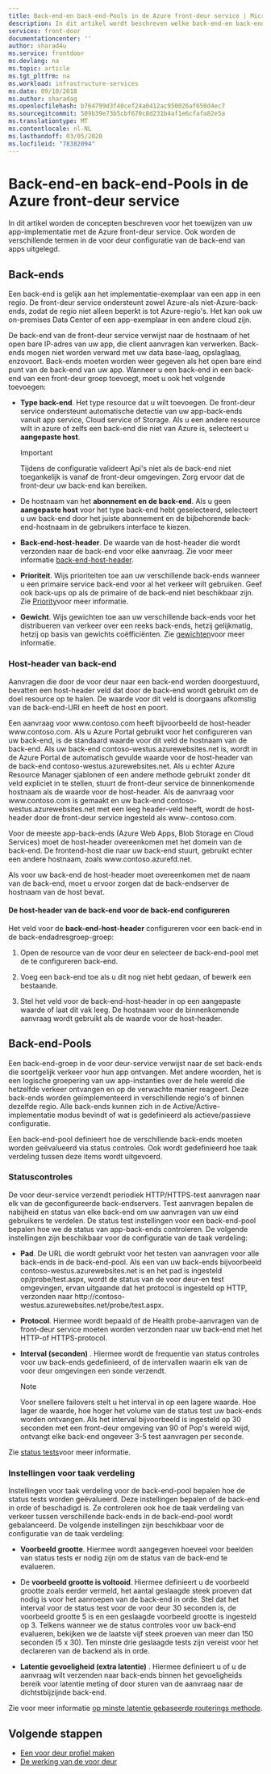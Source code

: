 ```yaml
---
title: Back-end-en back-end-Pools in de Azure front-deur service | Microsoft Docs
description: In dit artikel wordt beschreven welke back-end-en back-endservers zich in de voor deur bevinden.
services: front-door
documentationcenter: ''
author: sharad4u
ms.service: frontdoor
ms.devlang: na
ms.topic: article
ms.tgt_pltfrm: na
ms.workload: infrastructure-services
ms.date: 09/10/2018
ms.author: sharadag
ms.openlocfilehash: b764799d3f40cef24a0412ac950026af650d4ec7
ms.sourcegitcommit: 509b39e73b5cbf670c8d231b4af1e6cfafa82e5a
ms.translationtype: MT
ms.contentlocale: nl-NL
ms.lasthandoff: 03/05/2020
ms.locfileid: "78382094"
---
```

# <a name="backends-and-backend-pools-in-azure-front-door-service"></a>Back-end-en back-end-Pools in de Azure front-deur service
In dit artikel worden de concepten beschreven voor het toewijzen van uw app-implementatie met de Azure front-deur service. Ook worden de verschillende termen in de voor deur configuratie van de back-end van apps uitgelegd.

## <a name="backends"></a>Back-ends
Een back-end is gelijk aan het implementatie-exemplaar van een app in een regio. De front-deur service ondersteunt zowel Azure-als niet-Azure-back-ends, zodat de regio niet alleen beperkt is tot Azure-regio's. Het kan ook uw on-premises Data Center of een app-exemplaar in een andere cloud zijn.

De back-end van de front-deur service verwijst naar de hostnaam of het open bare IP-adres van uw app, die client aanvragen kan verwerken. Back-ends mogen niet worden verward met uw data base-laag, opslaglaag, enzovoort. Back-ends moeten worden weer gegeven als het open bare eind punt van de back-end van uw app. Wanneer u een back-end in een back-end van een front-deur groep toevoegt, moet u ook het volgende toevoegen:

- **Type back-end**. Het type resource dat u wilt toevoegen. De front-deur service ondersteunt automatische detectie van uw app-back-ends vanuit app service, Cloud service of Storage. Als u een andere resource wilt in azure of zelfs een back-end die niet van Azure is, selecteert u **aangepaste host**.

    >[!IMPORTANT]
    >Tijdens de configuratie valideert Api's niet als de back-end niet toegankelijk is vanaf de front-deur omgevingen. Zorg ervoor dat de front-deur uw back-end kan bereiken.

- De hostnaam van het **abonnement en de back-end**. Als u geen **aangepaste host** voor het type back-end hebt geselecteerd, selecteert u uw back-end door het juiste abonnement en de bijbehorende back-end-hostnaam in de gebruikers interface te kiezen.

- **Back-end-host-header**. De waarde van de host-header die wordt verzonden naar de back-end voor elke aanvraag. Zie voor meer informatie [back-end-host-header](#hostheader).

- **Prioriteit**. Wijs prioriteiten toe aan uw verschillende back-ends wanneer u een primaire service back-end voor al het verkeer wilt gebruiken. Geef ook back-ups op als de primaire of de back-end niet beschikbaar zijn. Zie [Priority](front-door-routing-methods.md#priority)voor meer informatie.

- **Gewicht**. Wijs gewichten toe aan uw verschillende back-ends voor het distribueren van verkeer over een reeks back-ends, hetzij gelijkmatig, hetzij op basis van gewichts coëfficiënten. Zie [gewichten](front-door-routing-methods.md#weighted)voor meer informatie.

### <a name = "hostheader"></a>Host-header van back-end

Aanvragen die door de voor deur naar een back-end worden doorgestuurd, bevatten een host-header veld dat door de back-end wordt gebruikt om de doel resource op te halen. De waarde voor dit veld is doorgaans afkomstig van de back-end-URI en heeft de host en poort.

Een aanvraag voor www\.contoso.com heeft bijvoorbeeld de host-header www\.contoso.com. Als u Azure Portal gebruikt voor het configureren van uw back-end, is de standaard waarde voor dit veld de hostnaam van de back-end. Als uw back-end contoso-westus.azurewebsites.net is, wordt in de Azure Portal de automatisch gevulde waarde voor de host-header van de back-end contoso-westus.azurewebsites.net. Als u echter Azure Resource Manager sjablonen of een andere methode gebruikt zonder dit veld expliciet in te stellen, stuurt de front-deur service de binnenkomende hostnaam als de waarde voor de host-header. Als de aanvraag voor www\.contoso.com is gemaakt en uw back-end contoso-westus.azurewebsites.net met een leeg header-veld heeft, wordt de host-header door de front-deur service ingesteld als www-\.contoso.com.

Voor de meeste app-back-ends (Azure Web Apps, Blob Storage en Cloud Services) moet de host-header overeenkomen met het domein van de back-end. De frontend-host die naar uw back-end stuurt, gebruikt echter een andere hostnaam, zoals www\.contoso.azurefd.net.

Als voor uw back-end de host-header moet overeenkomen met de naam van de back-end, moet u ervoor zorgen dat de back-endserver de hostnaam van de host bevat.

#### <a name="configuring-the-backend-host-header-for-the-backend"></a>De host-header van de back-end voor de back-end configureren

Het veld voor de **back-end-host-header** configureren voor een back-end in de back-endadresgroep-groep:

1. Open de resource van de voor deur en selecteer de back-end-pool met de te configureren back-end.

2. Voeg een back-end toe als u dit nog niet hebt gedaan, of bewerk een bestaande.

3. Stel het veld voor de back-end-host-header in op een aangepaste waarde of laat dit vak leeg. De hostnaam voor de binnenkomende aanvraag wordt gebruikt als de waarde voor de host-header.

## <a name="backend-pools"></a>Back-end-Pools
Een back-end-groep in de voor deur-service verwijst naar de set back-ends die soortgelijk verkeer voor hun app ontvangen. Met andere woorden, het is een logische groepering van uw app-instanties over de hele wereld die hetzelfde verkeer ontvangen en op de verwachte manier reageert. Deze back-ends worden geïmplementeerd in verschillende regio's of binnen dezelfde regio. Alle back-ends kunnen zich in de Active/Active-implementatie modus bevindt of wat is gedefinieerd als actieve/passieve configuratie.

Een back-end-pool definieert hoe de verschillende back-ends moeten worden geëvalueerd via status controles. Ook wordt gedefinieerd hoe taak verdeling tussen deze items wordt uitgevoerd.

### <a name="health-probes"></a>Statuscontroles
De voor deur-service verzendt periodiek HTTP/HTTPS-test aanvragen naar elk van de geconfigureerde back-endservers. Test aanvragen bepalen de nabijheid en status van elke back-end om uw aanvragen van uw eind gebruikers te verdelen. De status test instellingen voor een back-end-pool bepalen hoe we de status van app-back-ends controleren. De volgende instellingen zijn beschikbaar voor de configuratie van de taak verdeling:

- **Pad**. De URL die wordt gebruikt voor het testen van aanvragen voor alle back-ends in de back-end-pool. Als een van uw back-ends bijvoorbeeld contoso-westus.azurewebsites.net is en het pad is ingesteld op/probe/test.aspx, wordt de status van de voor deur-en test omgevingen, ervan uitgaande dat het protocol is ingesteld op HTTP, verzonden naar http\://contoso-westus.azurewebsites.net/probe/test.aspx.

- **Protocol**. Hiermee wordt bepaald of de Health probe-aanvragen van de front-deur service moeten worden verzonden naar uw back-end met het HTTP-of HTTPS-protocol.

- **Interval (seconden)** . Hiermee wordt de frequentie van status controles voor uw back-ends gedefinieerd, of de intervallen waarin elk van de voor deur omgevingen een sonde verzendt.

    >[!NOTE]
    >Voor snellere failovers stelt u het interval in op een lagere waarde. Hoe lager de waarde, hoe hoger het volume van de status test uw back-ends worden ontvangen. Als het interval bijvoorbeeld is ingesteld op 30 seconden met een front-deur omgeving van 90 of Pop's wereld wijd, ontvangt elke back-end ongeveer 3-5 test aanvragen per seconde.

Zie [status tests](front-door-health-probes.md)voor meer informatie.

### <a name="load-balancing-settings"></a>Instellingen voor taak verdeling
Instellingen voor taak verdeling voor de back-end-pool bepalen hoe de status tests worden geëvalueerd. Deze instellingen bepalen of de back-end in orde of beschadigd is. Ze controleren ook hoe de taak verdeling van verkeer tussen verschillende back-ends in de back-end-pool wordt gebalanceerd. De volgende instellingen zijn beschikbaar voor de configuratie van de taak verdeling:

- **Voorbeeld grootte**. Hiermee wordt aangegeven hoeveel voor beelden van status tests er nodig zijn om de status van de back-end te evalueren.

- De **voorbeeld grootte is voltooid**. Hiermee definieert u de voorbeeld grootte zoals eerder vermeld, het aantal geslaagde steek proeven dat nodig is voor het aanroepen van de back-end in orde. Stel dat het interval voor de status test voor de voor deur 30 seconden is, de voorbeeld grootte 5 is en een geslaagde voorbeeld grootte is ingesteld op 3. Telkens wanneer we de status controles voor uw back-end evalueren, bekijken we de laatste vijf steek proeven van meer dan 150 seconden (5 x 30). Ten minste drie geslaagde tests zijn vereist voor het declareren van de backend als in orde.

- **Latentie gevoeligheid (extra latentie)** . Hiermee definieert u of u de aanvraag wilt verzenden naar back-ends binnen het gevoeligheids bereik voor latentie meting of door sturen van de aanvraag naar de dichtstbijzijnde back-end.

Zie voor meer informatie [op minste latentie gebaseerde routerings methode](front-door-routing-methods.md#latency).

## <a name="next-steps"></a>Volgende stappen

- [Een voor deur profiel maken](quickstart-create-front-door.md)
- [De werking van de voor deur](front-door-routing-architecture.md)